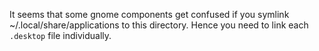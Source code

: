 It seems that some gnome components get confused if you
symlink ~/.local/share/applications to this directory. Hence
you need to link each `.desktop` file individually.
